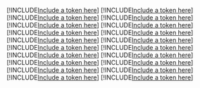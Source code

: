 [!INCLUDE[Include a token here](refs1530594247879/r1.md)]
[!INCLUDE[Include a token here](refs1530594247879/r2.md)]
[!INCLUDE[Include a token here](refs1530594247879/r3.md)]
[!INCLUDE[Include a token here](refs1530594247879/r4.md)]
[!INCLUDE[Include a token here](refs1530594247879/r5.md)]
[!INCLUDE[Include a token here](refs1530594247879/r6.md)]
[!INCLUDE[Include a token here](refs1530594247879/r7.md)]
[!INCLUDE[Include a token here](refs1530594247879/r8.md)]
[!INCLUDE[Include a token here](refs1530594247879/r9.md)]
[!INCLUDE[Include a token here](refs1530594247879/r10.md)]
[!INCLUDE[Include a token here](refs1530594247879/r11.md)]
[!INCLUDE[Include a token here](refs1530594247879/r12.md)]
[!INCLUDE[Include a token here](refs1530594247879/r13.md)]
[!INCLUDE[Include a token here](refs1530594247879/r14.md)]
[!INCLUDE[Include a token here](refs1530594247879/r15.md)]
[!INCLUDE[Include a token here](refs1530594247879/r16.md)]
[!INCLUDE[Include a token here](refs1530594247879/r17.md)]
[!INCLUDE[Include a token here](refs1530594247879/r18.md)]
[!INCLUDE[Include a token here](refs1530594247879/r19.md)]
[!INCLUDE[Include a token here](refs1530594247879/r20.md)]